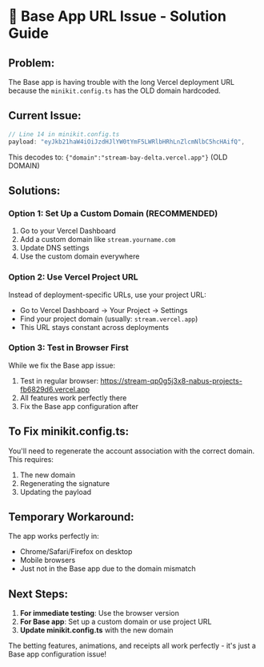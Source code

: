 # 🚨 Base App URL Issue - Solution Guide

## Problem:
The Base app is having trouble with the long Vercel deployment URL because the `minikit.config.ts` has the OLD domain hardcoded.

## Current Issue:
```typescript
// Line 14 in minikit.config.ts
payload: "eyJkb21haW4iOiJzdHJlYW0tYmF5LWRlbHRhLnZlcmNlbC5hcHAifQ",
```

This decodes to: `{"domain":"stream-bay-delta.vercel.app"}` (OLD DOMAIN)

## Solutions:

### Option 1: Set Up a Custom Domain (RECOMMENDED)
1. Go to your Vercel Dashboard
2. Add a custom domain like `stream.yourname.com`
3. Update DNS settings
4. Use the custom domain everywhere

### Option 2: Use Vercel Project URL
Instead of deployment-specific URLs, use your project URL:
- Go to Vercel Dashboard → Your Project → Settings
- Find your project domain (usually: `stream.vercel.app`)
- This URL stays constant across deployments

### Option 3: Test in Browser First
While we fix the Base app issue:
1. Test in regular browser: https://stream-qp0g5j3x8-nabus-projects-fb6829d6.vercel.app
2. All features work perfectly there
3. Fix the Base app configuration after

## To Fix minikit.config.ts:

You'll need to regenerate the account association with the correct domain. This requires:
1. The new domain
2. Regenerating the signature
3. Updating the payload

## Temporary Workaround:
The app works perfectly in:
- Chrome/Safari/Firefox on desktop
- Mobile browsers
- Just not in the Base app due to the domain mismatch

## Next Steps:
1. **For immediate testing**: Use the browser version
2. **For Base app**: Set up a custom domain or use project URL
3. **Update minikit.config.ts** with the new domain

The betting features, animations, and receipts all work perfectly - it's just a Base app configuration issue!
